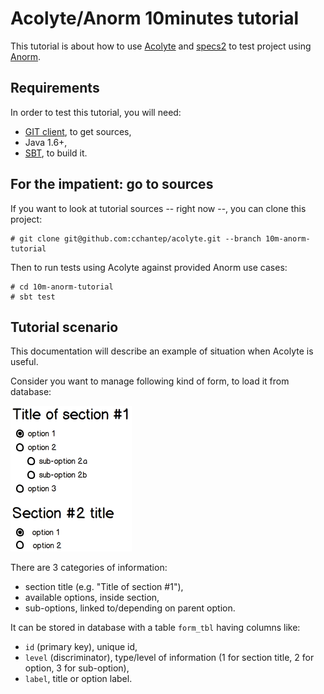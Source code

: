 # Acolyte/Anorm 10minutes tutorial

This tutorial is about how to use [Acolyte](http://cchantep.github.io/acolyte/) and [specs2](http://etorreborre.github.io/specs2/) to test project using [Anorm](http://www.playframework.com/documentation/2.2.x/ScalaAnorm).

## Requirements

In order to test this tutorial, you will need:

- [GIT client](http://git-scm.com/downloads), to get sources,
- Java 1.6+,
- [SBT](http://www.scala-sbt.org/), to build it.

## For the impatient: go to sources

If you want to look at tutorial sources -- right now --, you can clone this project:

```shell
# git clone git@github.com:cchantep/acolyte.git --branch 10m-anorm-tutorial
```

Then to run tests using Acolyte against provided Anorm use cases:

```shell
# cd 10m-anorm-tutorial
# sbt test
```

## Tutorial scenario

This documentation will describe an example of situation when Acolyte is useful.

Consider you want to manage following kind of form, to load it from database:

![Form mockup](./documentation/images/mockup.png)

There are 3 categories of information:

- section title (e.g. "Title of section #1"),
- available options, inside section,
- sub-options, linked to/depending on parent option.

It can be stored in database with a table `form_tbl` having columns like:

- `id` (primary key), unique id,
- `level` (discriminator), type/level of information (1 for section title, 2 for option, 3 for sub-option),
- `label`, title or option label.
